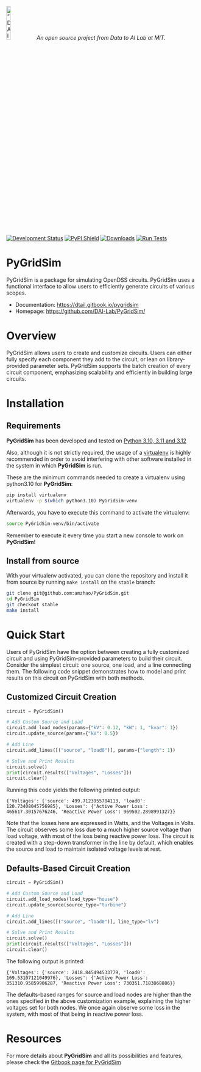 <p align="left">
<img width=15% src="https://dai.lids.mit.edu/wp-content/uploads/2018/06/Logo_DAI_highres.png" alt=“DAI-Lab” />
<i>An open source project from Data to AI Lab at MIT.</i>
</p>

<!-- Uncomment these lines after releasing the package to PyPI for version and downloads badges -->
[![Development Status](https://img.shields.io/badge/Development%20Status-2%20--%20Pre--Alpha-yellow)](https://pypi.org/search/?c=Development+Status+%3A%3A+2+-+Pre-Alpha)
[![PyPI Shield](https://img.shields.io/pypi/v/pygridsim.svg)](https://pypi.python.org/pypi/pygridsim)
[![Downloads](https://pepy.tech/badge/pygridsim)](https://pepy.tech/project/pygridsim)
[![Run Tests](https://github.com/DAI-Lab/PyGridSim/actions/workflows/tests.yml/badge.svg)](https://github.com/DAI-Lab/PyGridSim/actions/workflows/tests.yml)

# PyGridSim

PyGridSim is a package for simulating OpenDSS circuits. PyGridSim uses a functional interface to allow users to efficiently generate circuits of various scopes.

- Documentation: https://dtail.gitbook.io/pygridsim
- Homepage: https://github.com/DAI-Lab/PyGridSim/ 

# Overview

PyGridSim allows users to create and customize circuits. Users can either fully specify each component they add to the circuit, or lean on library-provided parameter sets. PyGridSim supports the batch creation of every circuit component, emphasizing scalability and efficiently in building large circuits.

# Installation

## Requirements

**PyGridSim** has been developed and tested on [Python 3.10, 3.11 and 3.12](https://www.python.org/downloads/)

Also, although it is not strictly required, the usage of a [virtualenv](https://virtualenv.pypa.io/en/latest/)
is highly recommended in order to avoid interfering with other software installed in the system
in which **PyGridSim** is run.

These are the minimum commands needed to create a virtualenv using python3.10 for **PyGridSim**:

```bash
pip install virtualenv
virtualenv -p $(which python3.10) PyGridSim-venv
```

Afterwards, you have to execute this command to activate the virtualenv:

```bash
source PyGridSim-venv/bin/activate
```

Remember to execute it every time you start a new console to work on **PyGridSim**!

<!-- Uncomment this section after releasing the package to PyPI for installation instructions
## Install from PyPI

After creating the virtualenv and activating it, we recommend using
[pip](https://pip.pypa.io/en/stable/) in order to install **PyGridSim**:

```bash
pip install pygridsim
```

This will pull and install the latest stable release from [PyPI](https://pypi.org/).
-->

## Install from source

With your virtualenv activated, you can clone the repository and install it from
source by running `make install` on the `stable` branch:

```bash
git clone git@github.com:amzhao/PyGridSim.git
cd PyGridSim
git checkout stable
make install
```

# Quick Start
Users of PyGridSim have the option between creating a fully customized circuit and using PyGridSim-provided parameters to build their circuit. Consider the simplest circuit: one source, one load, and a line connecting them. The following code snippet demonstrates how to model and print results on this circuit on PyGridSim with both methods.

## Customized Circuit Creation
```python
circuit = PyGridSim()

# Add Custom Source and Load
circuit.add_load_nodes(params={"kV": 0.12, "kW": 1, "kvar": 1})
circuit.update_source(params={"kV": 0.5})

# Add Line
circuit.add_lines([("source", "load0")], params={"length": 1})

# Solve and Print Results
circuit.solve()
print(circuit.results(["Voltages", "Losses"]))
circuit.clear()
```

Running this code yields the following printed output:
```
{'Voltages': {'source': 499.7123955784113, 'load0': 120.73408045756985}, 'Losses': {'Active Power Loss': 465617.30157676246, 'Reactive Power Loss': 969502.2898991327}}
```

Note that the losses here are expressed in Watts, and the Voltages in Volts. The circuit observes some loss due to a much higher source voltage than load voltage, with most of the loss being reactive power loss. The circuit is created with a step-down transformer in the line by default, which enables the source and load to maintain isolated voltage levels at rest.

## Defaults-Based Circuit Creation
```python
circuit = PyGridSim()

# Add Custom Source and Load
circuit.add_load_nodes(load_type="house")
circuit.update_source(source_type="turbine")

# Add Line
circuit.add_lines([("source", "load0")], line_type="lv")

# Solve and Print Results
circuit.solve()
print(circuit.results(["Voltages", "Losses"]))
circuit.clear()
```

The following output is printed:
```
{'Voltages': {'source': 2418.845494533779, 'load0': 169.53107121049976}, 'Losses': {'Active Power Loss': 351310.95859906287, 'Reactive Power Loss': 730351.7183868886}}
```

The defaults-based ranges for source and load nodes are higher than the ones specified in the above customization example, explaining the higher voltages set for both nodes. We once again observe some loss in the system, with most of that being in reactive power loss.

# Resources

For more details about **PyGridSim** and all its possibilities
and features, please check the [Gitbook page for PyGridSim](https://dtail.gitbook.io/pygridsim)
